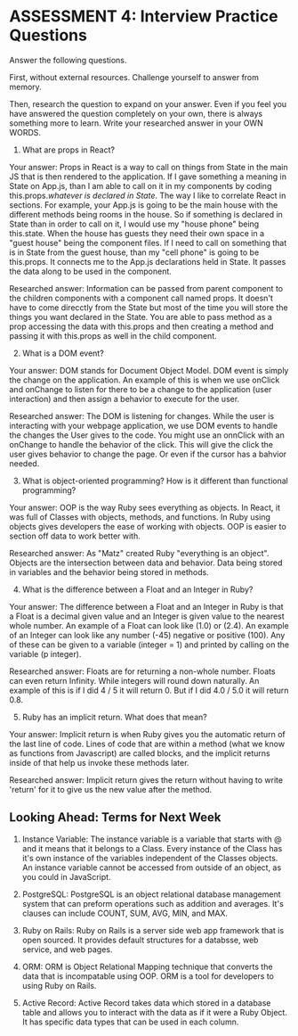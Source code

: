 # ASSESSMENT 4: Interview Practice Questions
Answer the following questions.

First, without external resources. Challenge yourself to answer from memory.

Then, research the question to expand on your answer. Even if you feel you have answered the question completely on your own, there is always something more to learn. Write your researched answer in your OWN WORDS.  

1. What are props in React?

  Your answer:
  Props in React is a way to call on things from State in the main JS that is then rendered to the application. If I gave something a meaning in State on App.js, than I am able to call on it in my components by coding this.props.*whatever is declared in State*. The way I like to correlate React in sections. For example, your App.js is going to be the main house with the different methods being rooms in the house. So if something is declared in State than in order to call on it, I would use my "house phone" being this.state. When the house has guests they need their own space in a "guest house" being the component files. If I need to call on something that is in State from the guest house, than my "cell phone" is going to be this.props. It connects me to the App.js declarations held in State. It passes the data along to be used in the component.

  Researched answer:
  Information can be passed from parent component to the children components with a component call named props. It doesn't have to come direcctly from the State but most of the time you will store the things you want declared in the State. You are able to pass method as a prop accessing the data with this.props and then creating a method and passing it with this.props as well in the child component.



2. What is a DOM event?

  Your answer:
  DOM stands for Document Object Model. DOM event is simply the change on the application. An example of this is when we use onClick and onChange to listen for there to be a change to the application (user interaction) and then assign a behavior to execute for the user.

  Researched answer:
  The DOM is listening for changes. While the user is interacting with your webpage application, we use DOM events to handle the changes the User gives to the code. You might use an onnClick with an onChange to handle the behavior of the click. This will give the click the user gives behavior to change the page. Or even if the cursor has a bahvior needed.




3. What is object-oriented programming? How is it different than functional programming?

  Your answer:
  OOP is the way Ruby sees everything as objects. In React, it was full of Classes with objects, methods, and functions. In Ruby using objects gives developers the ease of working with objects. OOP is easier to section off data to work better with.

  Researched answer:
  As "Matz" created Ruby "everything is an object". Objects are the intersection between data and behavior. Data being stored in variables and the behavior being stored in methods.


4. What is the difference between a Float and an Integer in Ruby?

  Your answer:
  The difference between a Float and an Integer in Ruby is that a Float is a decimal given value and an Integer is given value to the nearest whole number. An example of a Float can look like (1.0) or (2.4). An example of an Integer can look like any number (-45) negative or positive (100). Any of these can be given to a variable (integer = 1) and printed by calling on the variable (p integer).

  Researched answer:
  Floats are for returning a non-whole number. Floats can even return Infinity. While integers will round down naturally. An example of this is if I did 4 / 5 it will return 0. But if I did 4.0 / 5.0 it will return 0.8. 



5. Ruby has an implicit return. What does that mean?

  Your answer:
  Implicit return is when Ruby gives you the automatic return of the last line of code. Lines of code that are within a method (what we know as functions from Javascript) are called blocks, and the implicit returns inside of that help us invoke these methods later.

  Researched answer:
  Implicit return gives the return without having to write 'return' for it to give us the new value after the method.



## Looking Ahead: Terms for Next Week

1. Instance Variable:
  The instance variable is a variable that starts with @ and it means that it belongs to a Class. Every instance of the Class has it's own instance of the variables independent of the Classes objects. An instance variable cannot be accessed from outside of an object, as you could in JavaScript.

2. PostgreSQL:
  PostgreSQL is an object relational database management system that can preform operations such as addition and averages. It's clauses can include COUNT, SUM, AVG, MIN, and MAX.

3. Ruby on Rails:
  Ruby on Rails is a server side web app framework that is open sourced. It provides default structures for a databsse, web service, and web pages.

4. ORM:
  ORM is Object Relational Mapping technique that converts the data that is incompatable using OOP. ORM is a tool for developers to using Ruby on Rails. 

5. Active Record:
  Active Record takes data which stored in a database table and allows you to interact with the data as if it were a Ruby Object. It has specific data types that can be used in each column.
